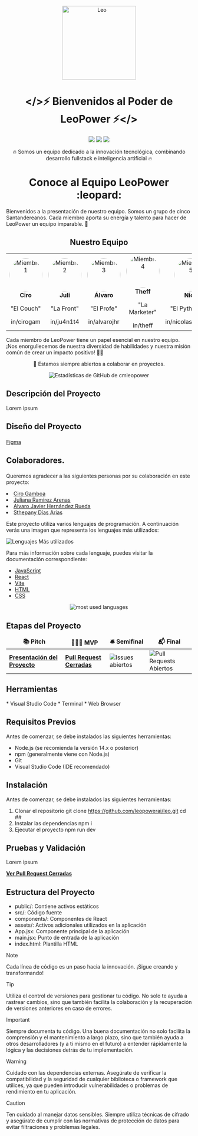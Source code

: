 <p align="center"><img src='https://i.postimg.cc/1tQWsQ8z/Leo.png' border='0' alt='Leo' border='0'  width ="200" /></a></p>

**<h1 align="center"></>⚡ Bienvenidos al Poder de LeoPower ⚡</></h1>**

<p align="center">
  <img src="https://img.shields.io/badge/Misión-Innovar%20%7C%20Transformar%20%7C%20Potenciar-blueviolet" />
  <img src="https://img.shields.io/badge/Especialidad-Fullstack%20Dev%20%7C%20AI%20%7C%20Cybersecurity-informational" />
  <img src="https://img.shields.io/badge/Energía-LeoPower-red" />
</p>

<p align="center">
  🔥 Somos un equipo dedicado a la innovación tecnológica, combinando desarrollo fullstack e inteligencia artificial 🔥
</p>

<h1 align="center"></>Conoce al Equipo LeoPower :leopard:</></h1>
Bienvenidos a la presentación de nuestro equipo. Somos un grupo de cinco Santandereanos. Cada miembro aporta su energía y talento para hacer de LeoPower un equipo imparable. 🚀

<h2 align="center">Nuestro Equipo</h2>

<p align="center">
<table>
    <tr>
      <td align="center">
        <img src="https://via.placeholder.com/150" width="90" height="90" alt="Miembro 1" style="border-radius: 50%;"><br>
        <b>Ciro</b><br>
        <p>"El Couch"</p>
        in/cirogam
      </td>
      <td align="center">
        <img src="https://via.placeholder.com/150" width="90" height="90" alt="Miembro 2" style="border-radius: 50%;"><br>
        <b>Juli</b><br>
        <p>"La Front"</p>
        in/ju4n1t4
      </td>
      <td align="center">
        <img src="https://via.placeholder.com/150" width="90" height="90" alt="Miembro 3" style="border-radius: 50%;"><br>
        <b>Álvaro</b><br>
        <p>"El Profe"</p>
        in/alvarojhr
      </td>
      <td align="center">
        <img src="https://via.placeholder.com/150" width="90" height="90" alt="Miembro 4" style="border-radius: 50%;"><br>
        <b>Theff</b><br>
        <p>"La Marketer"</p>
        in/theff
      </td>
      <td align="center">
        <img src="https://via.placeholder.com/150" width="90" height="90" alt="Miembro 5" style="border-radius: 50%;"><br>
        <b>Nico</b><br>
        <p>"El Pythonista"</p>
        in/nicolasmorenoy
      </td>
  </table>
</p>

Cada miembro de LeoPower tiene un papel esencial en nuestro equipo. ¡Nos enorgullecemos de nuestra diversidad de habilidades y nuestra misión común de crear un impacto positivo! 💪💥

<p align="center">
  🚀 Estamos siempre abiertos a colaborar en proyectos.
</p>

<p align="center">
  <img alt="Estadísticas de GitHub de cmleopower" src="https://github-readme-stats.vercel.app/api?username=cmleopower&show_icons=true&theme=algolia&include_all_commits=true&count_private=true&border_radius=8&hide_border=true" />
</p>

<p></p>

<h2>Descripción del Proyecto</h2>
<p>Lorem ipsum </p>

<h2><p>Diseño del Proyecto </p></h2>
<a href ="https://www.figma.com/">Figma</a>
<!-- <img src="https://i.postimg.cc/kgr4Xcv0/Captura-de-pantalla-2024-09-27-a-la-s-12-06-18-p-m.png"/>-->

<h2><p>Colaboradores. </p></h2>
  <p>Queremos agradecer a las siguientes personas por su colaboración en este proyecto:  
  <li><a href="https://www.linkedin.com/in/cirogam/"> Ciro Gamboa</a></li> 
  <li><a href="https://github.com/ju4n1t4"> Juliana Ramírez Arenas</a></li>
  <li><a href="https://www.linkedin.com/in/alvarojhr"> Alvaro Javier Hernández Rueda</a></li>  
  <li><a href="https://www.linkedin.com/in/theff/"> Sthepany Días Arias</a></li> </p> 
  
<p>Este proyecto utiliza varios lenguajes de programación. A continuación verás una imagen que representa los lenguajes más utilizados:</p>
<img src="https://img.shields.io/badge/Top%20Languages-JavaScript%20%7C%20React%20%7C%20Vite%20%7C%20HTML%20%7C%20CSS-brightgreen" alt="Lenguajes Más utilizados" />
<p>Para más información sobre cada lenguaje, puedes visitar la documentación correspondiente:</p>
<ul>
    <li><a href="https://developer.mozilla.org/en-US/docs/Web/JavaScript">JavaScript</a></li>
    <li><a href="https://es.react.dev/">React</a></li>
    <li><a href="https://vitejs.dev/guide/">Vite</a></li>
    <li><a href="https://developer.mozilla.org/en-US/docs/Web/HTML">HTML</a></li>
    <li><a href="https://developer.mozilla.org/en-US/docs/Web/CSS">CSS</a></li>
</ul>
<p align="center"><img alt="most used languages" src="https://github-readme-stats.vercel.app/api/top-langs/?username=ju4n1t4&count_private=true&theme=algolia&bg_color=0,000000,130F40&layout=compact&border_radius=8&langs_count=8&hide_border=true"/>
</p>

<p></p>
<h2>Etapas del Proyecto</h2>
<table>
  <thead align="center">
    <tr border: none;>
      <td><b>📚 Pitch</b></td>
      <td><b>👩🏼‍💻 MVP</b></td>
      <td><b>🛎 Semifinal</b></td>
      <td><b>📬 Final</b></td>
    </tr>
  </thead>
  <tbody>
    <tr>
      <td><a href=""><b>Presentación del Proyecto</b></a></td> 
      <td><a href="https://github.com/leopowerai/leo/pulls?q=is%3Apr+is%3Aclosed"><b>Pull Request Cerradas</b></a></td>
      <td><img src="https://github.com/leopowerai/leo/issues?q=is%3Aopen+is%3Aissue" alt="Issues abiertos" /></td>
      <td><img src="https://img.shields.io/github/issues-pr/CGallardo98/CodeNet" alt="Pull Requests Abiertos" /></td>
  </tbody>
</table>
<p></p>

<h2>Herramientas</h2>
* Visual Studio Code
* Terminal
* Web Browser

<h2>Requisitos Previos</h2>
<p>Antes de comenzar, se debe instalados las siguientes herramientas:</p>

* Node.js (se recomienda la versión 14.x o posterior)
* npm (generalmente viene con Node.js)
* Git
* Visual Studio Code (IDE recomendado)

<h2>Instalación</h2>
<p>Antes de comenzar, se debe instalados las siguientes herramientas:</p>

1. Clonar el repositorio
   git clone https://github.com/leopowerai/leo.git
   cd ##
2. Instalar las dependencias
   npm i
3. Ejecutar el proyecto
  npm run dev
 
<h2>Pruebas y Validación</h2>
Lorem ipsum

<p><a href="https://github.com/leopowerai/leo/pulls?q=is%3Apr+is%3Aclosed"><b>Ver Pull Request Cerradas</b></a></p>

<h2>Estructura del Proyecto</h2>

* public/: Contiene activos estáticos
* src/: Código fuente
* components/: Componentes de React
* assets/: Activos adicionales utilizados en la aplicación
* App.jsx: Componente principal de la aplicación
* main.jsx: Punto de entrada de la aplicación
* index.html: Plantilla HTML

>[!NOTE]
>Cada línea de código es un paso hacia la innovación. ¡Sigue creando y transformando!

>[!TIP]
>Utiliza el control de versiones para gestionar tu código. No solo te ayuda a rastrear cambios, sino que también facilita la colaboración y la recuperación de versiones anteriores en caso de errores.

>[!IMPORTANT]
>Siempre documenta tu código. Una buena documentación no solo facilita la comprensión y el mantenimiento a largo plazo, sino que también ayuda a otros desarrolladores (y a ti mismo en el futuro) a entender rápidamente la lógica y las decisiones detrás de tu implementación.

>[!WARNING]
>Cuidado con las dependencias externas. Asegúrate de verificar la compatibilidad y la seguridad de cualquier biblioteca o framework que utilices, ya que pueden introducir vulnerabilidades o problemas de rendimiento en tu aplicación.

>[!CAUTION]
>Ten cuidado al manejar datos sensibles. Siempre utiliza técnicas de cifrado y asegúrate de cumplir con las normativas de protección de datos para evitar filtraciones y problemas legales.
